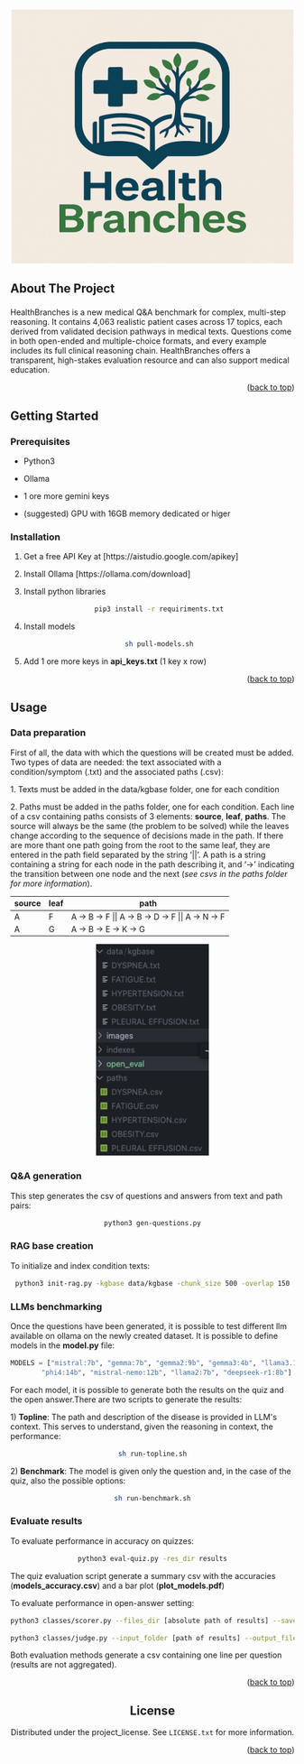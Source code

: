 <!-- Improved compatibility of back to top link: See: https://github.com/othneildrew/Best-README-Template/pull/73 -->
<a id="readme-top"></a>


<!-- PROJECT LOGO -->
<br />
<div align="center">
  <a href="https://github.com/cinghioz/">
    <img src="images/HB.png" alt="Logo" width="500" height="450">
  </a>

<!-- ABOUT THE PROJECT -->
## <p align="left">About The Project</p>

<p align="left">HealthBranches is a new medical Q&A benchmark for complex, multi-step reasoning. It contains 4,063 realistic patient cases across 17 topics, each derived from validated decision pathways in medical texts. Questions come in both open-ended and multiple-choice formats, and every example includes its full clinical reasoning chain. HealthBranches offers a transparent, high-stakes evaluation resource and can also support medical education.</p>

<p align="right">(<a href="#readme-top">back to top</a>)</p>


<!-- GETTING STARTED -->
## <p align="left">Getting Started</p>

### <p align="left">Prerequisites</p>

* <p align="left">Python3</p>
* <p align="left">Ollama</p>
* <p align="left">1 ore more gemini keys</p>
* <p align="left">(suggested) GPU with 16GB memory dedicated or higer</p>

### <p align="left">Installation</p>

1. <p align="left">Get a free API Key at [https://aistudio.google.com/apikey]</p>
2. <p align="left">Install Ollama [https://ollama.com/download]</p>
3. <p align="left">Install python libraries</p>

   ```sh
   pip3 install -r requiriments.txt
   ```
4. <p align="left">Install models</p>

   ```sh
   sh pull-models.sh
   ```
5. <p align="left">Add 1 ore more keys in <b>api_keys.txt</b> (1 key x row)</p>

<p align="right">(<a href="#readme-top">back to top</a>)</p>



<!-- USAGE EXAMPLES -->
## <p align="left">Usage</p>

### <p align="left">Data preparation</p>

<p align="left">First of all, the data with which the questions will be created must be added. Two types of data are needed: the text associated with a condition/symptom (.txt) and the associated paths (.csv):</p>
<p align="left">1. Texts must be added in the data/kgbase folder, one for each condition</p>
<p align="left">2. Paths must be added in the paths folder, one for each condition. Each line of a csv containing paths consists of 3 elements: <b>source</b>, <b>leaf</b>, <b>paths</b>. The source will always be the same (the problem to be solved) while the leaves change according to the sequence of decisions made in the path. If there are more thant one path going from the root to the same leaf, they are entered in the path field separated by the string ‘||’. A path is a string containing a string for each node in the path describing it, and ‘->’ indicating the transition between one node and the next (<i>see csvs in the paths folder for more information</i>).</p>

| source      | leaf        | path                                               |
| ----------- | ----------- | -------------------------------------------------- |
| A           | F           | A -> B -> F \|\| A -> B -> D -> F \|\| A -> N -> F |
| A           | G           | A -> B -> E -> K -> G                              |

  <a href="https://github.com/cinghioz/">
    <img src="images/data_structure.png" alt="data" width="200" height="375">
  </a>

### <p align="left">Q&A generation</p>
<p align="left">This step generates the csv of questions and answers from text and path pairs:</p>

   ```sh
   python3 gen-questions.py
   ```

### <p align="left">RAG base creation</p>

<p align="left">To initialize and index condition texts:</p>

   ```sh
   python3 init-rag.py -kgbase data/kgbase -chunk_size 500 -overlap 150
   ```

### <p align="left">LLMs benchmarking</p>

<p align="left">Once the questions have been generated, it is possible to test different llm available on ollama on the newly created dataset. It is possible to define models in the <b>model.py</b> file: </p>

   ```python
   MODELS = ["mistral:7b", "gemma:7b", "gemma2:9b", "gemma3:4b", "llama3.1:8b","qwen2.5:7b",
          "phi4:14b", "mistral-nemo:12b", "llama2:7b", "deepseek-r1:8b"]
   ```
<p align="left">For each model, it is possible to generate both the results on the quiz and the open answer.There are two scripts to generate the results:</p>
<p align="left">1) <b>Topline</b>: The path and description of the disease is provided in LLM's context. This serves to understand, given the reasoning in context, the performance:</p>

   ```sh
   sh run-topline.sh
   ```
<p align="left">2) <b>Benchmark</b>: The model is given only the question and, in the case of the quiz, also the possible options:</p>

   ```sh
   sh run-benchmark.sh
   ```
   
### <p align="left">Evaluate results</p>

<p align="left">To evaluate performance in accuracy on quizzes: </p>

   ```sh
   python3 eval-quiz.py -res_dir results
   ```
<p align="left">The quiz evaluation script generate a summary csv with the accuracies (<b>models_accuracy.csv</b>) and a bar plot (<b>plot_models.pdf</b>) </p>


<p align="left">To evaluate performance in open-answer setting: </p>

   ```sh
   python3 classes/scorer.py --files_dir [absolute path of results] --save_file [path to save evaluation]
   ```
   ```sh
   python3 classes/judge.py --input_folder [path of results] --output_file [path to save evaluation] --pred_col [target column names (e.g zero_shot)]
   ```
<p align="left">Both evaluation methods generate a csv containing one line per question (results are not aggregated). </p>

<p align="right">(<a href="#readme-top">back to top</a>)</p>

<!-- LICENSE -->
## License

Distributed under the project_license. See `LICENSE.txt` for more information.

<p align="right">(<a href="#readme-top">back to top</a>)</p>

